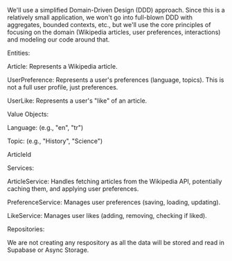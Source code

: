We'll use a simplified Domain-Driven Design (DDD) approach. Since this is a relatively small application, we won't go into full-blown DDD with aggregates, bounded contexts, etc., but we'll use the core principles of focusing on the domain (Wikipedia articles, user preferences, interactions) and modeling our code around that.

Entities:

Article: Represents a Wikipedia article.

UserPreference: Represents a user's preferences (language, topics). This is not a full user profile, just preferences.

UserLike: Represents a user's "like" of an article.

Value Objects:

Language: (e.g., "en", "tr")

Topic: (e.g., "History", "Science")

ArticleId

Services:

ArticleService: Handles fetching articles from the Wikipedia API, potentially caching them, and applying user preferences.

PreferenceService: Manages user preferences (saving, loading, updating).

LikeService: Manages user likes (adding, removing, checking if liked).

Repositories:

We are not creating any respository as all the data will be stored and read in Supabase or Async Storage.